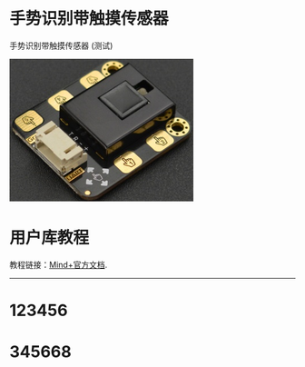 # 手势识别带触摸传感器	

 手势识别带触摸传感器	(测试)

 ![featured](./arduinoC/_images/featured.png)

# 用户库教程
 

教程链接：[Mind+官方文档](http://wiki.dfrobot.com.cn/index.php?title=(SKU:SEN0285)_Gesture%26Touch_Sensor_V1.0%E6%89%8B%E5%8A%BF%E8%AF%86%E5%88%AB%E5%8F%8A%E8%A7%A6%E6%91%B8%E4%BC%A0%E6%84%9F%E5%99%A8).

---------------------------------------------------------

# 123456
# 345668

